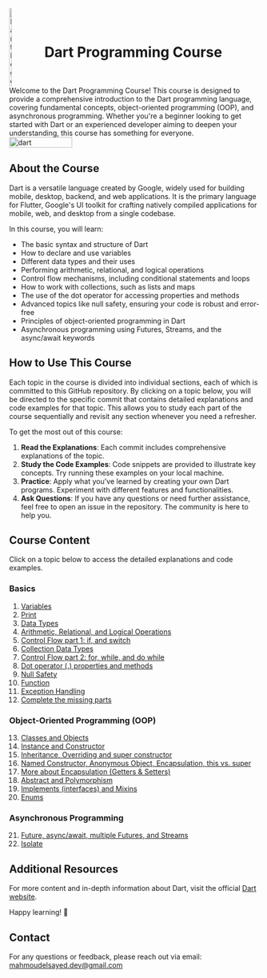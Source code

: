 <div style="display: flex; align-items: center;">
 <img src="https://github.com/user-attachments/assets/6eff9f42-3567-423d-8d3c-f768ccb242bc" alt="Dart Logo" style="width: 10%; margin-right: 20px;">
  <h1>Dart Programming Course</h1>
</div>
Welcome to the Dart Programming Course! This course is designed to provide a comprehensive introduction to the Dart programming language, covering fundamental concepts, object-oriented programming (OOP), and asynchronous programming. Whether you're a beginner looking to get started with Dart or an experienced developer aiming to deepen your understanding, this course has something for everyone.

<div style="display: flex; align-items: center;">
 <img src="https://github.com/user-attachments/assets/33aeb049-d276-4aca-8622-521ee1c7eb44" alt="dart" style="width: 50%; margin-right: 20px;">
</div>

## About the Course

Dart is a versatile language created by Google, widely used for building mobile, desktop, backend, and web applications. It is the primary language for Flutter, Google's UI toolkit for crafting natively compiled applications for mobile, web, and desktop from a single codebase.

In this course, you will learn:
- The basic syntax and structure of Dart
- How to declare and use variables
- Different data types and their uses
- Performing arithmetic, relational, and logical operations
- Control flow mechanisms, including conditional statements and loops
- How to work with collections, such as lists and maps
- The use of the dot operator for accessing properties and methods
- Advanced topics like null safety, ensuring your code is robust and error-free
- Principles of object-oriented programming in Dart
- Asynchronous programming using Futures, Streams, and the async/await keywords

## How to Use This Course

Each topic in the course is divided into individual sections, each of which is committed to this GitHub repository. By clicking on a topic below, you will be directed to the specific commit that contains detailed explanations and code examples for that topic. This allows you to study each part of the course sequentially and revisit any section whenever you need a refresher.

To get the most out of this course:
1. **Read the Explanations**: Each commit includes comprehensive explanations of the topic.
2. **Study the Code Examples**: Code snippets are provided to illustrate key concepts. Try running these examples on your local machine.
3. **Practice**: Apply what you've learned by creating your own Dart programs. Experiment with different features and functionalities.
4. **Ask Questions**: If you have any questions or need further assistance, feel free to open an issue in the repository. The community is here to help you.

## Course Content

Click on a topic below to access the detailed explanations and code examples.

### Basics

1. [Variables](https://github.com/MAHMOUDELSAYED7/Dart-Course/blob/3b3b9093e659d7bdc2c1eedaba88108fb7892d15/lib/main.dart)
2. [Print](https://github.com/MAHMOUDELSAYED7/Dart-course/blob/b4b4651323b52cf72f328142815380bd7b162074/lib/main.dart)
3. [Data Types](https://github.com/MAHMOUDELSAYED7/Dart-course/blob/5cfb678b64d20664c14e9d61bf5e338f5871f8f7/lib/main.dart)
4. [Arithmetic, Relational, and Logical Operations](https://github.com/MAHMOUDELSAYED7/Dart-course/blob/937af4b898a6e88cbde5d873ee7da812e2fb4e03/lib/main.dart)
5. [Control Flow part 1: if, and switch](https://github.com/MAHMOUDELSAYED7/Dart-course/blob/6e785a9611ec747ab5d01fc0a5ab170b8754c04f/lib/main.dart)
6. [Collection Data Types](https://github.com/MAHMOUDELSAYED7/Dart-course/blob/0463324febf2a05346886883863619684d265f7e/lib/main.dart)
7. [Control Flow part 2: for, while, and do while](https://github.com/MAHMOUDELSAYED7/Dart-course/blob/a3318bf3ac574f76cb4b41fc10924171b6b6c8fd/lib/main.dart)
8. [Dot operator (.) properties and methods](https://github.com/MAHMOUDELSAYED7/Dart-course/blob/5ba3a1f4cc570f17c103ad69dae13a31f831d322/lib/main.dart)
9. [Null Safety](https://github.com/MAHMOUDELSAYED7/Dart-course/blob/f0312e639268e8896ecc099b61e0d9ba80bda965/lib/main.dart)
10. [Function](https://github.com/MAHMOUDELSAYED7/Dart-course/blob/80a290ab6dfd6e7e030937782e14f7d9ee9780ce/lib/main.dart)
11. [Exception Handling](https://github.com/MAHMOUDELSAYED7/Dart-course/blob/561f04bb9cb316101b83758fd4685f9d934f5a08/lib/main.dart)
12. [Complete the missing parts](https://github.com/MAHMOUDELSAYED7/Dart-course/blob/5dc89c9d6362e5b5513e97022a1ef87e8ec108fa/lib/main.dart)


### Object-Oriented Programming (OOP)

13. [Classes and Objects](https://github.com/MAHMOUDELSAYED7/Dart-course/blob/373f42d8547d8c5c212bc05e60cf089f4f630b5f/lib/main.dart)
14. [Instance and Constructor](https://github.com/MAHMOUDELSAYED7/Dart-course/blob/561d94b85f52734c52302f7f33aef1171d510e1d/lib/main.dart)
15. [Inheritance, Overriding and super constructor](https://github.com/MAHMOUDELSAYED7/Dart-course/blob/71959d6d203ed0e91f50fe0cf65bcf768c4c062f/lib/main.dart)
16. [Named Constructor, Anonymous Object, Encapsulation, this vs. super](https://github.com/MAHMOUDELSAYED7/Dart-course/blob/ec361924df422810225904d2a0856b1069a1bf3f/lib/main.dart)
17. [More about Encapsulation (Getters & Setters)](https://github.com/MAHMOUDELSAYED7/Dart-course/blob/581bdad252e116add57d64cb48b5464c3dc8e3a3/lib/main.dart)
18. [Abstract and Polymorphism](https://github.com/MAHMOUDELSAYED7/Dart-course/blob/1b7e4ddd5e14a720471f57f027fe3d328eed2b7d/lib/main.dart)
19. [Implements (interfaces) and Mixins](https://github.com/MAHMOUDELSAYED7/Dart-course/blob/dbc10571491d5833fb18bef078b6515f00ff9d7c/lib/main.dart)
20. [Enums](https://github.com/MAHMOUDELSAYED7/Dart-course/blob/55c79df5603785ec19e3fb892c0c409442f4f7e1/lib/main.dart)

### Asynchronous Programming

21. [Future, async/await, multiple Futures, and Streams](https://github.com/MAHMOUDELSAYED7/Dart-course/blob/2a5198671006997208c0bebe772c26c48194b68d/lib/main.dart)
22. [Isolate](https://github.com/MAHMOUDELSAYED7/Dart-Course/blob/9edafebb8f7cbb90f6460f89f10d41376707f64e/lib/main.dart)

## Additional Resources
For more content and in-depth information about Dart, visit the official [Dart website](https://dart.dev/guides).

Happy learning! 🚀
## Contact

For any questions or feedback, please reach out via email: [mahmoudelsayed.dev@gmail.com](mahmoudelsayed.dev@gmail.com)



